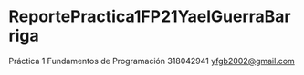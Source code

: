 # ReportePractica1FP21YaelGuerraBarriga
Práctica 1 Fundamentos de Programación
318042941
yfgb2002@gmail.com 
